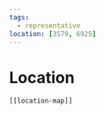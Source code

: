 ```yaml
---
tags:
  - representative
location: [3579, 6925]
---
```

# Location
```meta-bind-embed
[[location-map]]
```
